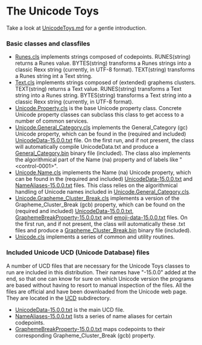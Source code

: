 # The Unicode Toys

Take a look at [UnicodeToys.md](UnicodeToys.md) for a gentle introduction.

### Basic classes and classfiles

* [Runes.cls](Runes.cls) implements strings composed of codepoints. RUNES(string) returns a Runes value. BYTES(string) transforms a Runes strings into a classic Rexx string (currently, in UTF-8 format). TEXT(string) transforms a Runes string int a Text string.
* [Text.cls](Text.cls) implements strings composed of (extended) graphems clusters. TEXT(string) returns a Text value. RUNES(string) transforms a Text string into a Runes string. BYTES(string) transforms a Text string into a classic Rexx string (currently, in UTF-8 format).
* [Unicode.Property.cls](Unicode.Property.cls) is the base Unicode property class. Concrete Unicode property classes can subclass this class to get access to a number of common services.
* [Unicode.General_Category.cls](Unicode.General_Category.cls) implements the General_Category (gc) Unicode property, which can be found in the (required and included) [UnicodeData-15.0.0.txt](UnicodeData-15.0.0.txt) file. On the first run, and if not present, the class will automatically compile UnicodeData.txt and produce a [General_Category.bin](General_Category.bin) binary file (included). The class also implements the algorithmical part of the Name (na) property and of labels like "&lt;control-0001&gt;".
* [Unicode.Name.cls](Unicode.Name.cls) implements the Name (na) Unicode property, which can be found in the (required and included) [UnicodeData-15.0.0.txt](UnicodeData-15.0.0.txt) and [NameAliases-15.0.0.txt](NameAliases-15.0.0.txt) files. This class relies on the algorithmical handling of Unicode names included in [Unicode.General_Category.cls](Unicode.General_Category.cls).
* [Unicode.Grapheme_Cluster_Break.cls](Unicode.Grapheme_Cluster_Break.cls) implements a version of the Grapheme_Cluster_Break (gcb) property, which can be found on the (required and included) [UnicodeData-15.0.0.txt](UnicodeData-15.0.0.txt), [GraphemeBreakProperty-15.0.0.txt](GraphemeBreakProperty-15.0.0.txt) and [emoji-data-15.0.0.txt](emoji-data-15.0.0.txt) files. On the first run, and if not present, the class will automatically these .txt files and produce a [Grapheme_Cluster_Break.bin](Grapheme_Cluster_Break.bin) binary file (included).
* [Unicode.cls](Unicode.cls) implements a series of common and utility routines.

### Included Unicode UCD (Unicode Database) files

A number of UCD files that are necessary for the Unicode Toys classes to run are included in this distribution. Their names have "-15.0.0" added at the end, so that one can know for sure on which Unicode version the programs are based without having to resort to manual inspection of the files. All the files are official and have been downloaded from the Unicode web page. They are located in the [UCD](UCD/) subdirectory.

* [UnicodeData-15.0.0.txt](UnicodeData-15.0.0.txt) is the main UCD file.
* [NameAliases-15.0.0.txt](NameAliases-15.0.0.txt) lists a series of name aliases for certain codepoints.
* [GraphemeBreakProperty-15.0.0.txt](GraphemeBreakProperty-15.0.0.txt) maps codepoints to their corresponding Grapheme_Cluster_Break (gcb) property.
